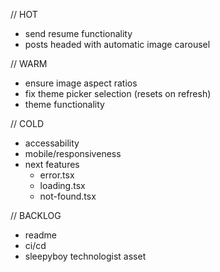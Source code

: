// HOT
- send resume functionality
- posts headed with automatic image carousel

// WARM
- ensure image aspect ratios
- fix theme picker selection (resets on refresh)
- theme functionality

// COLD
- accessability
- mobile/responsiveness
- next features
  - error.tsx
  - loading.tsx
  - not-found.tsx

// BACKLOG
- readme
- ci/cd
- sleepyboy technologist asset